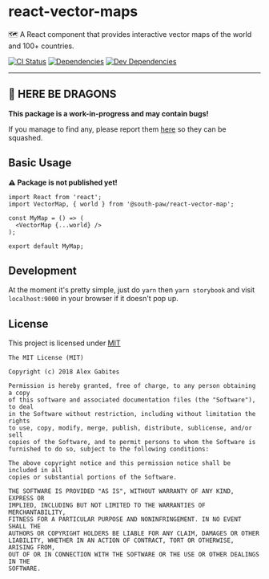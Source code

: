 # react-vector-maps

🗺️ A React component that provides interactive vector maps of the world and 100+ countries.

[![CI Status](https://img.shields.io/travis/South-Paw/react-vector-maps.svg)](https://travis-ci.org/South-Paw/react-vector-maps)
[![Dependencies](https://david-dm.org/South-Paw/react-vector-maps/status.svg)](https://david-dm.org/South-Paw/react-vector-maps)
[![Dev Dependencies](https://david-dm.org/South-Paw/react-vector-maps/dev-status.svg)](https://david-dm.org/South-Paw/react-vector-maps?type=dev)

---

## 🐉 HERE BE DRAGONS

**This package is a work-in-progress and may contain bugs!**

If you manage to find any, please report them [here](https://github.com/South-Paw/react-vector-maps/issues) so they can be squashed.

## Basic Usage

**⚠️ Package is not published yet!**

```
import React from 'react';
import VectorMap, { world } from '@south-paw/react-vector-map';

const MyMap = () => (
  <VectorMap {...world} />
);

export default MyMap;
```

## Development

At the moment it's pretty simple, just do `yarn` then `yarn storybook` and visit `localhost:9000` in your browser if it doesn't pop up.

## License

This project is licensed under [MIT](https://github.com/South-Paw/react-vector-maps/blob/master/LICENSE)

```
The MIT License (MIT)

Copyright (c) 2018 Alex Gabites

Permission is hereby granted, free of charge, to any person obtaining a copy
of this software and associated documentation files (the "Software"), to deal
in the Software without restriction, including without limitation the rights
to use, copy, modify, merge, publish, distribute, sublicense, and/or sell
copies of the Software, and to permit persons to whom the Software is
furnished to do so, subject to the following conditions:

The above copyright notice and this permission notice shall be included in all
copies or substantial portions of the Software.

THE SOFTWARE IS PROVIDED "AS IS", WITHOUT WARRANTY OF ANY KIND, EXPRESS OR
IMPLIED, INCLUDING BUT NOT LIMITED TO THE WARRANTIES OF MERCHANTABILITY,
FITNESS FOR A PARTICULAR PURPOSE AND NONINFRINGEMENT. IN NO EVENT SHALL THE
AUTHORS OR COPYRIGHT HOLDERS BE LIABLE FOR ANY CLAIM, DAMAGES OR OTHER
LIABILITY, WHETHER IN AN ACTION OF CONTRACT, TORT OR OTHERWISE, ARISING FROM,
OUT OF OR IN CONNECTION WITH THE SOFTWARE OR THE USE OR OTHER DEALINGS IN THE
SOFTWARE.
```
